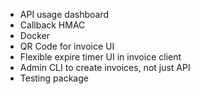 * API usage dashboard
* Callback HMAC
* Docker
* QR Code for invoice UI
* Flexible expire timer UI in invoice client
* Admin CLI to create invoices, not just API
* Testing package